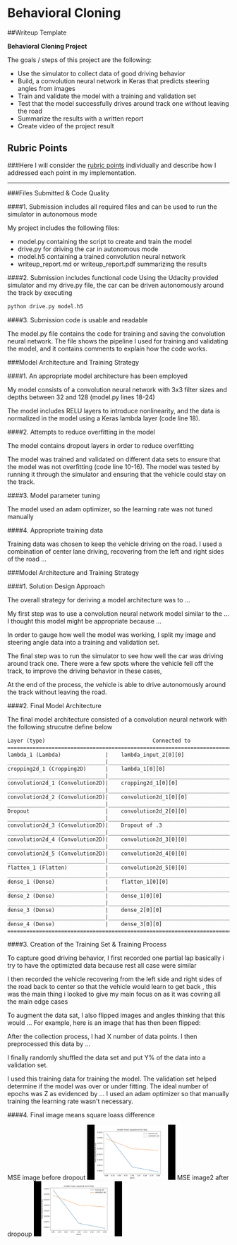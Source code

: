 
# **Behavioral Cloning** 

##Writeup Template


**Behavioral Cloning Project**

The goals / steps of this project are the following:
* Use the simulator to collect data of good driving behavior
* Build, a convolution neural network in Keras that predicts steering angles from images
* Train and validate the model with a training and validation set
* Test that the model successfully drives around track one without leaving the road
* Summarize the results with a written report
* Create video of the project result 


## Rubric Points
###Here I will consider the [rubric points](https://review.udacity.com/#!/rubrics/432/view) individually and describe how I addressed each point in my implementation.  

---
###Files Submitted & Code Quality

####1. Submission includes all required files and can be used to run the simulator in autonomous mode

My project includes the following files:
* model.py containing the script to create and train the model
* drive.py for driving the car in autonomous mode
* model.h5 containing a trained convolution neural network 
* writeup_report.md or writeup_report.pdf summarizing the results

####2. Submission includes functional code
Using the Udacity provided simulator and my drive.py file, the car can be driven autonomously around the track by executing 
```sh
python drive.py model.h5
```

####3. Submission code is usable and readable

The model.py file contains the code for training and saving the convolution neural network. The file shows the pipeline I used for training and validating the model, and it contains comments to explain how the code works.

###Model Architecture and Training Strategy

####1. An appropriate model architecture has been employed

My model consists of a convolution neural network with 3x3 filter sizes and depths between 32 and 128 (model.py lines 18-24) 

The model includes RELU layers to introduce nonlinearity, and the data is normalized in the model using a Keras lambda layer (code line 18). 

####2. Attempts to reduce overfitting in the model

The model contains dropout layers in order to reduce overfitting 

The model was trained and validated on different data sets to ensure that the model was not overfitting (code line 10-16). The model was tested by running it through the simulator and ensuring that the vehicle could stay on the track.

####3. Model parameter tuning

The model used an adam optimizer, so the learning rate was not tuned manually 

####4. Appropriate training data

Training data was chosen to keep the vehicle driving on the road. I used a combination of center lane driving, recovering from the left and right sides of the road ... 


###Model Architecture and Training Strategy

####1. Solution Design Approach

The overall strategy for deriving a model architecture was to ...

My first step was to use a convolution neural network model similar to the ... I thought this model might be appropriate because ...

In order to gauge how well the model was working, I split my image and steering angle data into a training and validation set. 


The final step was to run the simulator to see how well the car was driving around track one. There were a few spots where the vehicle fell off the track, to improve the driving behavior in these cases, 

At the end of the process, the vehicle is able to drive autonomously around the track without leaving the road.

####2. Final Model Architecture

The final model architecture  consisted of a convolution neural network with the following strucutre define below 
```
Layer (type)                                  Connected to                     
====================================================================================================
lambda_1 (Lambda)              |    lambda_input_2[0][0]             
_______________________________|_____________________________________________________________________
cropping2d_1 (Cropping2D)      |    lambda_1[0][0]                   
_______________________________|_____________________________________________________________________
convolution2d_1 (Convolution2D)|    cropping2d_1[0][0]               
_______________________________|_____________________________________________________________________
convolution2d_2 (Convolution2D)|    convolution2d_1[0][0]            
_______________________________|_____________________________________________________________________
Dropout                        |    convolution2d_2[0][0]
_______________________________|______________________________________________________________________
convolution2d_3 (Convolution2D)|    Dropout of .3            
_______________________________|_____________________________________________________________________
convolution2d_4 (Convolution2D)|    convolution2d_3[0][0]            
_______________________________|_____________________________________________________________________
convolution2d_5 (Convolution2D)|    convolution2d_4[0][0]            
_______________________________|_____________________________________________________________________
flatten_1 (Flatten)            |    convolution2d_5[0][0]            
_______________________________|_____________________________________________________________________
dense_1 (Dense)                |    flatten_1[0][0]                  
_______________________________|_____________________________________________________________________
dense_2 (Dense)                |    dense_1[0][0]                    
_______________________________|_____________________________________________________________________
dense_3 (Dense)                |    dense_2[0][0]                    
_______________________________|_____________________________________________________________________
dense_4 (Dense)                |    dense_3[0][0]                    
====================================================================================================
```


####3. Creation of the Training Set & Training Process

To capture good driving behavior, I first recorded one partial lap basically i try to have the optimizted data because rest all case were similar


I then recorded the vehicle recovering from the left side and right sides of the road back to center so that the vehicle would learn to get back , this was the main thing i looked to give my main focus on as it was covring all the main edge cases 




To augment the data sat, I also flipped images and angles thinking that this would ... For example, here is an image that has then been flipped:


After the collection process, I had X number of data points. I then preprocessed this data by ...


I finally randomly shuffled the data set and put Y% of the data into a validation set. 

I used this training data for training the model. The validation set helped determine if the model was over or under fitting. The ideal number of epochs was Z as evidenced by ... I used an adam optimizer so that manually training the learning rate wasn't necessary.


####4. Final image means square loass difference 

MSE image  before dropout <img src="new_model_mse_loss.png"  width="200"/>
MSE image2 after dropoup  <img src="new_model_mse_loss.png"  width="200"/>



